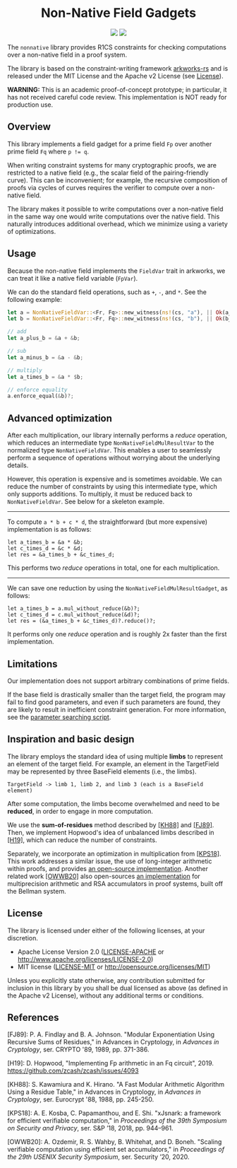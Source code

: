 <h1 align="center">Non-Native Field Gadgets</h1>

<p align="center">
    <a href="https://github.com/scipr-lab/zexe/blob/master/LICENSE-APACHE"><img src="https://img.shields.io/badge/license-APACHE-blue.svg"></a>
    <a href="https://github.com/scipr-lab/zexe/blob/master/LICENSE-MIT"><img src="https://img.shields.io/badge/license-MIT-blue.svg"></a>
</p>

The `nonnative` library provides R1CS constraints for checking computations over a non-native field in a proof system. 
 
The library is based on the constraint-writing framework [arkworks-rs](https://github.com/arkworks-rs) and is released under the MIT License and the Apache v2 License (see [License](#license)).

**WARNING:** This is an academic proof-of-concept prototype; in particular, it has not received careful code review. This implementation is NOT ready for production use.

## Overview

This library implements a field gadget for a prime field `Fp` over another prime field `Fq` where `p != q`.

When writing constraint systems for many cryptographic proofs, we are restricted to a native field (e.g., the scalar field of the pairing-friendly curve).
This can be inconvenient; for example, the recursive composition of proofs via cycles of curves requires the verifier to compute over a non-native field.

The library makes it possible to write computations over a non-native field in the same way one would write computations over the native field. This naturally introduces additional overhead, which we minimize using a variety of optimizations.

## Usage

Because the non-native field implements the `FieldVar` trait in arkworks, we can treat it like a native field variable (`FpVar`).

We can do the standard field operations, such as `+`, `-`, and `*`. See the following example:

```rust
let a = NonNativeFieldVar::<Fr, Fq>::new_witness(ns!(cs, "a"), || Ok(a_value))?;
let b = NonNativeFieldVar::<Fr, Fq>::new_witness(ns!(cs, "b"), || Ok(b_value))?;

// add
let a_plus_b = &a + &b;

// sub
let a_minus_b = &a - &b;

// multiply
let a_times_b = &a * $b;

// enforce equality
a.enforce_equal(&b)?;
```

## Advanced optimization

After each multiplication, our library internally performs a *reduce* operation, which reduces an intermediate type `NonNativeFieldMulResultVar` to the normalized type `NonNativeFieldVar`.
This enables a user to seamlessly perform a sequence of operations without worrying about the underlying details.

However, this operation is expensive and is sometimes avoidable. We can reduce the number of constraints by using this intermediate type, which only supports additions. To multiply, it must be reduced back to `NonNativeFieldVar`. See below for a skeleton example. 

---

To compute `a * b + c * d`, the straightforward (but more expensive) implementation is as follows:

```
let a_times_b = &a * &b;
let c_times_d = &c * &d;
let res = &a_times_b + &c_times_d;
```

This performs two *reduce* operations in total, one for each multiplication.

---

We can save one reduction by using the `NonNativeFieldMulResultGadget`, as follows:

```
let a_times_b = a.mul_without_reduce(&b)?;
let c_times_d = c.mul_without_reduce(&d)?;
let res = (&a_times_b + &c_times_d)?.reduce()?;
```

It performs only one *reduce* operation and is roughly 2x faster than the first implementation.

## Limitations

Our implementation does not support arbitrary combinations of prime fields. 

If the base field is drastically smaller than the target field, the program may fail to find good parameters, and even if such parameters are found, they are likely to result in inefficient constraint generation. For more information, see the [parameter searching script](https://github.com/arkworks-rs/nonnative/blob/master/src/params.rs#L177). 

## Inspiration and basic design

The library employs the standard idea of using multiple **limbs** to represent an element of the target field. For example, an element in the TargetField may be represented by three BaseField elements (i.e., the limbs).

```
TargetField -> limb 1, limb 2, and limb 3 (each is a BaseField element)
```

After some computation, the limbs become overwhelmed and need to be **reduced**, in order to engage in more computation.

We use the **sum-of-residues** method described by [[KH88]](https://doi.org/10.1007/3-540-45961-8_21) and [[FJ89]](https://doi.org/10.1007/0-387-34805-0_35). Then, we implement Hopwood's idea of unbalanced limbs described in [[H19]](https://github.com/zcash/zcash/issues/4093), which can reduce the number of constraints. 

Separately, we incorporate an optimization in multiplication from [[KPS18]](https://akosba.github.io/papers/xjsnark.pdf). This work addresses a similar issue, the use of long-integer arithmetic within proofs, and provides [an open-source implementation](https://github.com/akosba/xjsnark). Another related work [[OWWB20]](https://eprint.iacr.org/2019/1494) also open-sources [an implementation](https://github.com/alex-ozdemir/bellman-bignat) for multiprecision arithmetic and RSA accumulators in proof systems, built off the Bellman system.

## License

The library is licensed under either of the following licenses, at your discretion.

 * Apache License Version 2.0 ([LICENSE-APACHE](LICENSE-APACHE) or http://www.apache.org/licenses/LICENSE-2.0)
 * MIT license ([LICENSE-MIT](LICENSE-MIT) or http://opensource.org/licenses/MIT)

Unless you explicitly state otherwise, any contribution submitted for inclusion in this library by you shall be dual licensed as above (as defined in the Apache v2 License), without any additional terms or conditions.

## References

[FJ89]: P. A. Findlay and B. A. Johnson. "Modular Exponentiation Using Recursive Sums of Residues," in Advances in Cryptology, in *Advances in Cryptology*, ser. CRYPTO '89, 1989, pp. 371-386.

[H19]: D. Hopwood, "Implementing Fp arithmetic in an Fq circuit", 2019. https://github.com/zcash/zcash/issues/4093

[KH88]: S. Kawamiura and K. Hirano. "A Fast Modular Arithmetic Algorithm Using a Residue Table," in Advances in Cryptology, in *Advances in Cryptology*, ser. Eurocrypt '88, 1988, pp. 245-250.

[KPS18]: A. E. Kosba, C. Papamanthou, and E. Shi. "xJsnark: a framework for efficient verifiable computation," in *Proceedings of the 39th Symposium on Security and Privacy*, ser. S&P ’18, 2018, pp. 944–961.

[OWWB20]: A. Ozdemir, R. S. Wahby, B. Whitehat, and D. Boneh. "Scaling verifiable computation using efficient set accumulators," in *Proceedings of the 29th USENIX Security Symposium*, ser. Security ’20, 2020.
